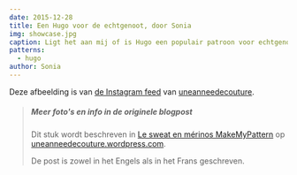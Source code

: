 ```yaml
---
date: 2015-12-28
title: Een Hugo voor de echtgenoot, door Sonia
img: showcase.jpg
caption: Ligt het aan mij of is Hugo een populair patroon voor echtgenoten?
patterns:
  - hugo
author: Sonia
---
```


Deze afbeelding is van [de Instagram feed](https://www.instagram.com/p/_1j7FSgynG/) van [uneanneedecouture](https://uneanneedecouture.wordpress.com/).

> ##### Meer foto's en info in de originele blogpost
> 
> Dit stuk wordt beschreven in [Le sweat en mérinos MakeMyPattern](https://uneanneedecouture.wordpress.com/2015/12/28/le-sweat-en-merinos-makemypattern/) op [uneanneedecouture.wordpress.com](https://uneanneedecouture.wordpress.com/).
> 
> De post is zowel in het Engels als in het Frans geschreven.